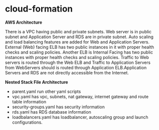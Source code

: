 # cloud-formation

**AWS Architecture**

There is a VPC having public and private subnets. Web server is in public subnet and Application Server and RDS are in private subnet.
Auto scaling and load balancing features are added for Web and Application Servers. External (Web) facing ELB has two public instances in it 
with proper health checks and scaling policies. Another ELB is Internal Facing
has two public instances with proper health checks and scaling policies. Traffic to Web servers is routed through the Web ELB
and Traffic to Application Servers from WebServers should is routed through 
Application ELB.Application Servers and RDS are not directly accessible from the Internet.


**Nested Stack File Architecture**
- parent.yaml run other yaml scripts
- vpc.yaml has vpc, subnets, nat gateway, internet gateway and route table information
- security-groups.yaml has security information
- rds.yaml has RDS database information
- loadbalancers.yaml has loadbalancer, autoscaling group and launch configurations.
